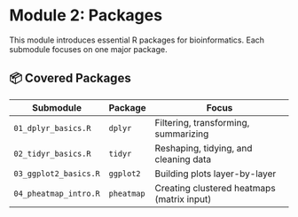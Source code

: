 # Module 2: Packages

This module introduces essential R packages for bioinformatics. Each submodule focuses on one major package.

## 📦 Covered Packages

| Submodule                     | Package     | Focus                                |
|------------------------------|-------------|--------------------------------------|
| `01_dplyr_basics.R`          | `dplyr`     | Filtering, transforming, summarizing |
| `02_tidyr_basics.R`          | `tidyr`     | Reshaping, tidying, and cleaning data |
| `03_ggplot2_basics.R`        | `ggplot2`   | Building plots layer-by-layer        |
| `04_pheatmap_intro.R`        | `pheatmap`  | Creating clustered heatmaps (matrix input) |
